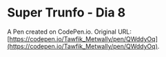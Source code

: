 # Super Trunfo - Dia 8

A Pen created on CodePen.io. Original URL: [https://codepen.io/Tawfik_Metwally/pen/QWddyOq](https://codepen.io/Tawfik_Metwally/pen/QWddyOq).


